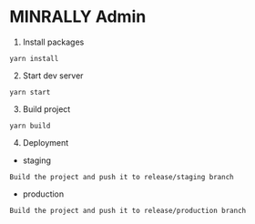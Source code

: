 # MINRALLY Admin

1. Install packages

```
yarn install
```

2. Start dev server

```
yarn start
```

3. Build project

```
yarn build
```

4. Deployment

- staging

```
Build the project and push it to release/staging branch
```

- production

```
Build the project and push it to release/production branch
```
